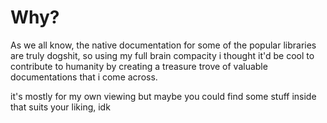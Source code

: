 # Why?

As we all know, the native documentation for some of the popular libraries are truly dogshit, so using my full brain compacity i thought it'd be cool to contribute to humanity by creating a treasure trove of valuable documentations that i come across. 

it's mostly for my own viewing but maybe you could find some stuff inside that suits your liking, idk 

